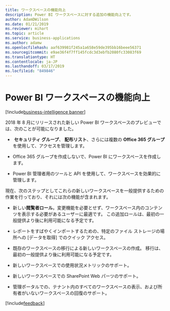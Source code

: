 ```yaml
---
title: ワークスペースの機能向上
description: Power BI ワークスペースに対する追加の機能向上です。
author: AdamDWilson
ms.date: 01/21/2019
ms.reviewer: mihart
ms.topic: article
ms.service: business-applications
ms.author: adamw
ms.openlocfilehash: aaf639981f245a1a658e59de395bb16beee56371
ms.sourcegitcommit: e9ae36f4f7ff145fcdc3d3ebfb2080fc33083f69
ms.translationtype: HT
ms.contentlocale: ja-JP
ms.lasthandoff: 03/17/2019
ms.locfileid: "849846"
---
```

#  <a name="improvements-to-power-bi-workspaces"></a>Power BI ワークスペースの機能向上
[!include[business-intelligence banner](../../includes/business-intelligence.md)]

2018 年 8 月にリリースされた新しい Power BI ワークスペースのプレビューでは、次のことが可能になりました。

-    **セキュリティ グループ**、 **配布リスト**、さらには複数の **Office 365 グループ**を使用して、アクセスを管理します。

-   Office 365 グループを作成しないで、Power BI にワークスペースを作成します。

-   Power BI 管理者用のツールと API を使用して、ワークスペースを効果的に管理します。

現在、次のステップとしてこれらの新しいワークスペースを一般提供するための作業を行っており、それには次の機能が含まれます。

-   新しい**閲覧者ロール**。変更機能を必要とせず、ワークスペース内のコンテンツを表示する必要があるユーザーに最適です。  この追加ロールは、最初の一般提供より後に利用可能になる予定です。

-   レポートをすばやくインポートするための、特定のファイル ストレージの場所への [データを取得] でのクイック アクセス。

-   既存のワークスペースの移行による新しいワークスペースの作成。  移行は、最初の一般提供より後に利用可能になる予定です。

-   新しいワークスペースでの使用状況メトリックのサポート。

-   新しいワークスペースでの SharePoint Web パーツのサポート。

-   管理ポータルでの、テナント内のすべてのワークスペースの表示、および所有者がいないワークスペースの回復のサポート。

[!include[feedback](../includes/service-feedback.md)]